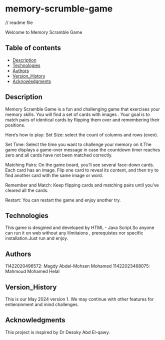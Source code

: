 # memory-scrumble-game
// readme file

<!-- PROJECT SHIELDS -->
Welcome to Memory Scramble Game

## Table of contents
* [Description](#Description)
* [Technologies](#technologies)
* [Authors](#Authors)
* [Version_History](#Version_History)
* [Acknowledgments](#Acknowledgments)

## Description
Memory Scramble Game is a fun and challenging game that exercises your memory skills.
You will find a set of cards with images . Your goal is to match pairs of identical cards by flipping them over and remembering their positions. 

Here’s how to play:
Set Size:
select the count of columns and rows (even).

Set Time:
Select the time you want to challenge your memory on it.The game displays a game-over message in case the countdown timer reaches zero and all cards have not been matched correctly.

Matching Pairs: On the game board, you’ll see several face-down cards. Each card has an image. Flip one card to reveal its content, and then try to find another card with the same image or word.

Remember and Match: Keep flipping cards and matching pairs until you’ve cleared all the cards.

Restart: You can restart the game and enjoy another try.

## Technologies
This game is desgined and developed by HTML - Java Script.So anyone can run it on web without any lilmitaions , prerequistes nor specific installation.Just run and enjoy.

## Authors
11422020496572: Magdy Abdel-Mohsen Mohamed
11422023468075: Mahmoud Mohamed Helal

## Version_History
This is our May 2024 version 1.
We may continue with other features for entierainment and mind challenges.

## Acknowledgments
This project is inspired by Dr Desoky Abd El-qawy.


















